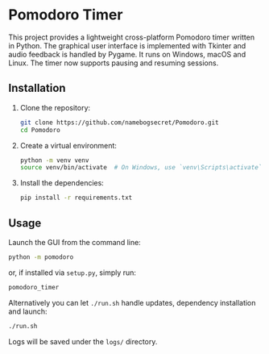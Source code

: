 # Pomodoro Timer

This project provides a lightweight cross-platform Pomodoro timer written in
Python. The graphical user interface is implemented with Tkinter and audio
feedback is handled by Pygame. It runs on Windows, macOS and Linux.
The timer now supports pausing and resuming sessions.

## Installation

1. Clone the repository:
   ```bash
   git clone https://github.com/namebogsecret/Pomodoro.git
   cd Pomodoro
   ```

2. Create a virtual environment:
   ```bash
   python -m venv venv
   source venv/bin/activate  # On Windows, use `venv\Scripts\activate`
   ```

3. Install the dependencies:
   ```bash
   pip install -r requirements.txt
   ```

## Usage

Launch the GUI from the command line:
```bash
python -m pomodoro
```
or, if installed via ``setup.py``, simply run:
```bash
pomodoro_timer
```

Alternatively you can let `./run.sh` handle updates, dependency
installation and launch:
```bash
./run.sh
```
Logs will be saved under the `logs/` directory.

